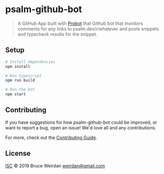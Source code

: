 # psalm-github-bot

> A GitHub App built with [Probot](https://github.com/probot/probot) that Github bot that monitors comments for any links to psalm.dev/r/whatever and posts snippets and typecheck results for the snippet.

## Setup

```sh
# Install dependencies
npm install

# Run typescript
npm run build

# Run the bot
npm start
```

## Contributing

If you have suggestions for how psalm-github-bot could be improved, or want to report a bug, open an issue! We'd love all and any contributions.

For more, check out the [Contributing Guide](CONTRIBUTING.md).

## License

[ISC](LICENSE) © 2019 Bruce Weirdan <weirdan@gmail.com>
